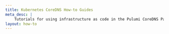```yaml
---
title: Kubernetes CoreDNS How-to Guides
meta_desc: |
    Tutorials for using infrastructure as code in the Pulumi CoreDNS Package
layout: how-to
---
```

